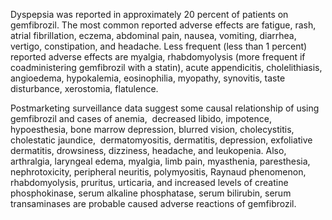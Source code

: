 Dyspepsia was reported in approximately 20 percent of patients on gemfibrozil. The most common reported adverse effects are fatigue, rash, atrial fibrillation, eczema, abdominal pain, nausea, vomiting, diarrhea, vertigo, constipation, and headache. Less frequent (less than 1 percent) reported adverse effects are myalgia, rhabdomyolysis (more frequent if coadministering gemfibrozil with a statin), acute appendicitis, cholelithiasis, angioedema, hypokalemia, eosinophilia, myopathy, synovitis, taste disturbance, xerostomia, flatulence.

Postmarketing surveillance data suggest some causal relationship of using gemfibrozil and cases of anemia,  decreased libido, impotence, hypoesthesia, bone marrow depression, blurred vision, cholecystitis, cholestatic jaundice,  dermatomyositis, dermatitis, depression, exfoliative dermatitis, drowsiness, dizziness, headache, and leukopenia. Also, arthralgia, laryngeal edema, myalgia, limb pain, myasthenia, paresthesia, nephrotoxicity, peripheral neuritis, polymyositis, Raynaud phenomenon, rhabdomyolysis, pruritus, urticaria, and increased levels of creatine phosphokinase, serum alkaline phosphatase, serum bilirubin, serum transaminases are probable caused adverse reactions of gemfibrozil.